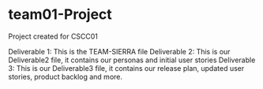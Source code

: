 # team01-Project
Project created for CSCC01

Deliverable 1:
This is the TEAM-SIERRA file
Deliverable 2:
This is our Deliverable2 file, it contains our personas and initial user stories
Deliverable 3:
This is our Deliverable3 file, it contains our release plan, updated user stories,
product backlog and more.
